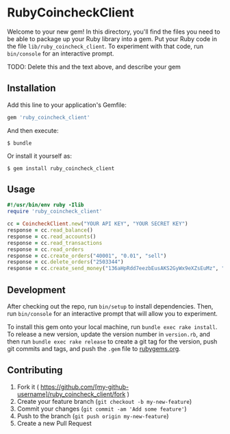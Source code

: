 # RubyCoincheckClient

Welcome to your new gem! In this directory, you'll find the files you need to be able to package up your Ruby library into a gem. Put your Ruby code in the file `lib/ruby_coincheck_client`. To experiment with that code, run `bin/console` for an interactive prompt.

TODO: Delete this and the text above, and describe your gem

## Installation

Add this line to your application's Gemfile:

```ruby
gem 'ruby_coincheck_client'
```

And then execute:

    $ bundle

Or install it yourself as:

    $ gem install ruby_coincheck_client

## Usage

```ruby
#!/usr/bin/env ruby -Ilib
require 'ruby_coincheck_client'

cc = CoincheckClient.new("YOUR API KEY", "YOUR SECRET KEY")
response = cc.read_balance()
response = cc.read_accounts()
response = cc.read_transactions
response = cc.read_orders
response = cc.create_orders("40001", "0.01", "sell")
response = cc.delete_orders("2503344")
response = cc.create_send_money("136aHpRdd7eezbEusAKS2GyWx9eXZsEuMz", "0.0005")
```

## Development

After checking out the repo, run `bin/setup` to install dependencies. Then, run `bin/console` for an interactive prompt that will allow you to experiment.

To install this gem onto your local machine, run `bundle exec rake install`. To release a new version, update the version number in `version.rb`, and then run `bundle exec rake release` to create a git tag for the version, push git commits and tags, and push the `.gem` file to [rubygems.org](https://rubygems.org).

## Contributing

1. Fork it ( https://github.com/[my-github-username]/ruby_coincheck_client/fork )
2. Create your feature branch (`git checkout -b my-new-feature`)
3. Commit your changes (`git commit -am 'Add some feature'`)
4. Push to the branch (`git push origin my-new-feature`)
5. Create a new Pull Request
